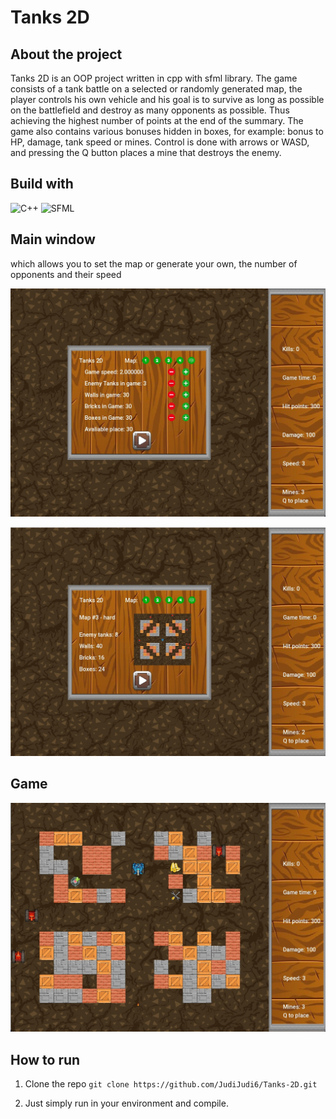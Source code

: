 # Tanks 2D

## About the project

Tanks 2D is an OOP project written in cpp with sfml library. The game consists of a tank battle on a selected or randomly generated map, the player controls his own vehicle and his goal is to survive as long as possible on the battlefield and destroy as many opponents as possible. Thus achieving the highest number of points at the end of the summary. The game also contains various bonuses hidden in boxes, for example: bonus to HP, damage, tank speed or mines. Control is done with arrows or WASD, and pressing the Q button places a mine that destroys the enemy.

## Build with

![C++](https://img.shields.io/badge/C++-blue.svg)
![SFML](https://img.shields.io/badge/SFML-brightgreen.svg)

## Main window

which allows you to set the map or generate your own, the number of opponents and their speed

![main window](./ph1.jpg)

![map select](./ph2.jpg)

## Game

![game](./ph3.jpg)

## How to run

1. Clone the repo
   `git clone https://github.com/JudiJudi6/Tanks-2D.git`

2. Just simply run in your environment and compile.